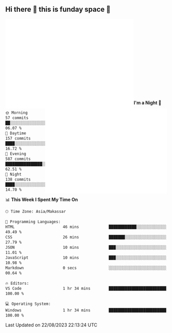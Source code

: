 ## Hi there 👋 this is funday space 🚀

<img align="left" width="400" alt="🌞" src="https://raw.githubusercontent.com/fhasnur/fhasnur/master/general.svg?token=ATQS65TR7ETTG5RLJUDIDBLBN34HE">
<img align="right" width="380" alt="🌞" src="https://raw.githubusercontent.com/fhasnur/fhasnur/master/statistics.svg?token=ATQS65TR7ETTG5RLJUDIDBLBN34HE">

<br><br><br><br><br><br><br><br><br><br><br><br><br><br>

<!--START_SECTION:waka-->
**I'm a Night 🦉** 

```text
🌞 Morning                57 commits          ██░░░░░░░░░░░░░░░░░░░░░░░   06.07 % 
🌆 Daytime                157 commits         ████░░░░░░░░░░░░░░░░░░░░░   16.72 % 
🌃 Evening                587 commits         ████████████████░░░░░░░░░   62.51 % 
🌙 Night                  138 commits         ████░░░░░░░░░░░░░░░░░░░░░   14.70 % 
```


📊 **This Week I Spent My Time On** 

```text
🕑︎ Time Zone: Asia/Makassar

💬 Programming Languages: 
HTML                     46 mins             ████████████░░░░░░░░░░░░░   49.49 % 
CSS                      26 mins             ███████░░░░░░░░░░░░░░░░░░   27.79 % 
JSON                     10 mins             ███░░░░░░░░░░░░░░░░░░░░░░   11.01 % 
JavaScript               10 mins             ███░░░░░░░░░░░░░░░░░░░░░░   10.98 % 
Markdown                 0 secs              ░░░░░░░░░░░░░░░░░░░░░░░░░   00.64 % 

🔥 Editors: 
VS Code                  1 hr 34 mins        █████████████████████████   100.00 % 

💻 Operating System: 
Windows                  1 hr 34 mins        █████████████████████████   100.00 % 
```


 Last Updated on 22/08/2023 22:13:24 UTC
<!--END_SECTION:waka-->

